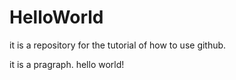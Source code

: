 # HelloWorld
it is a repository for the tutorial of how to use github.

it is a pragraph.
hello world!
